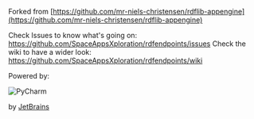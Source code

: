 Forked from [https://github.com/mr-niels-christensen/rdflib-appengine](https://github.com/mr-niels-christensen/rdflib-appengine)

Check Issues to know what's going on: https://github.com/SpaceAppsXploration/rdfendpoints/issues
Check the wiki to have a wider look: https://github.com/SpaceAppsXploration/rdfendpoints/wiki


Powered by: 

![PyCharm](https://www.jetbrains.com/pycharm/docs/logo_pycharm.png)

by [JetBrains](https://www.jetbrains.com)


